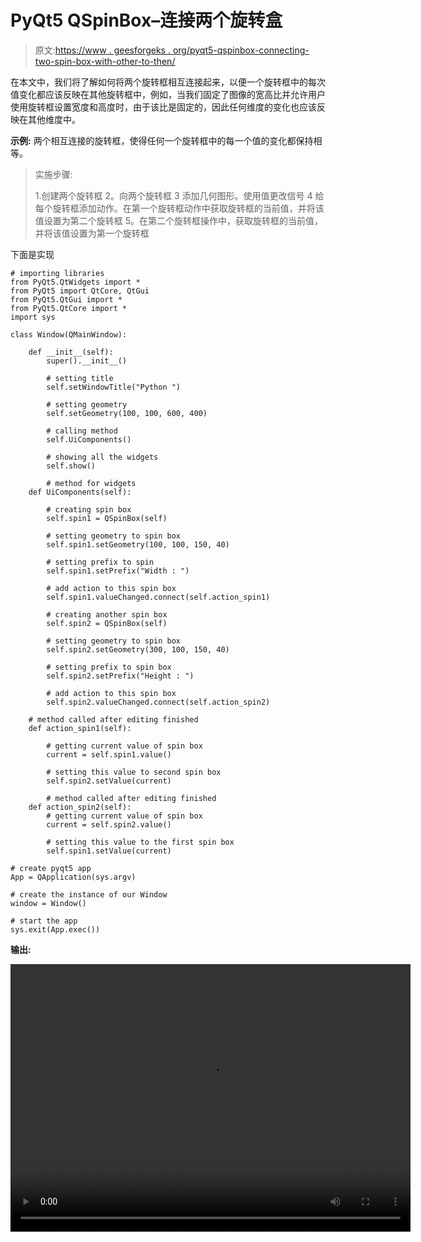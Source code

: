 # PyQt5 QSpinBox–连接两个旋转盒

> 原文:[https://www . geesforgeks . org/pyqt5-qspinbox-connecting-two-spin-box-with-other-to-then/](https://www.geeksforgeeks.org/pyqt5-qspinbox-connecting-two-spin-boxes-with-each-other/)

在本文中，我们将了解如何将两个旋转框相互连接起来，以便一个旋转框中的每次值变化都应该反映在其他旋转框中，例如，当我们固定了图像的宽高比并允许用户使用旋转框设置宽度和高度时，由于该比是固定的，因此任何维度的变化也应该反映在其他维度中。

**示例:**
两个相互连接的旋转框，使得任何一个旋转框中的每一个值的变化都保持相等。

> 实施步骤:
> 
> 1.创建两个旋转框
> 2。向两个旋转框
> 3 添加几何图形。使用值更改信号
> 4 给每个旋转框添加动作。在第一个旋转框动作中获取旋转框的当前值，并将该值设置为第二个旋转框
> 5。在第二个旋转框操作中，获取旋转框的当前值，并将该值设置为第一个旋转框

下面是实现

```
# importing libraries
from PyQt5.QtWidgets import * 
from PyQt5 import QtCore, QtGui
from PyQt5.QtGui import * 
from PyQt5.QtCore import * 
import sys

class Window(QMainWindow):

    def __init__(self):
        super().__init__()

        # setting title
        self.setWindowTitle("Python ")

        # setting geometry
        self.setGeometry(100, 100, 600, 400)

        # calling method
        self.UiComponents()

        # showing all the widgets
        self.show()

        # method for widgets
    def UiComponents(self):

        # creating spin box
        self.spin1 = QSpinBox(self)

        # setting geometry to spin box
        self.spin1.setGeometry(100, 100, 150, 40)

        # setting prefix to spin
        self.spin1.setPrefix("Width : ")

        # add action to this spin box
        self.spin1.valueChanged.connect(self.action_spin1)

        # creating another spin box
        self.spin2 = QSpinBox(self)

        # setting geometry to spin box
        self.spin2.setGeometry(300, 100, 150, 40)

        # setting prefix to spin box
        self.spin2.setPrefix("Height : ")

        # add action to this spin box
        self.spin2.valueChanged.connect(self.action_spin2)

    # method called after editing finished
    def action_spin1(self):

        # getting current value of spin box
        current = self.spin1.value()

        # setting this value to second spin box
        self.spin2.setValue(current)

        # method called after editing finished
    def action_spin2(self):
        # getting current value of spin box
        current = self.spin2.value()

        # setting this value to the first spin box
        self.spin1.setValue(current)

# create pyqt5 app
App = QApplication(sys.argv)

# create the instance of our Window
window = Window()

# start the app
sys.exit(App.exec())
```

**输出:**

<video class="wp-video-shortcode" id="video-413070-1" width="640" height="428" preload="metadata" controls=""><source type="video/mp4" src="https://media.geeksforgeeks.org/wp-content/uploads/20200514201619/Python-14-05-2020-20_15_45.mp4?_=1">[https://media.geeksforgeeks.org/wp-content/uploads/20200514201619/Python-14-05-2020-20_15_45.mp4](https://media.geeksforgeeks.org/wp-content/uploads/20200514201619/Python-14-05-2020-20_15_45.mp4)</video>
